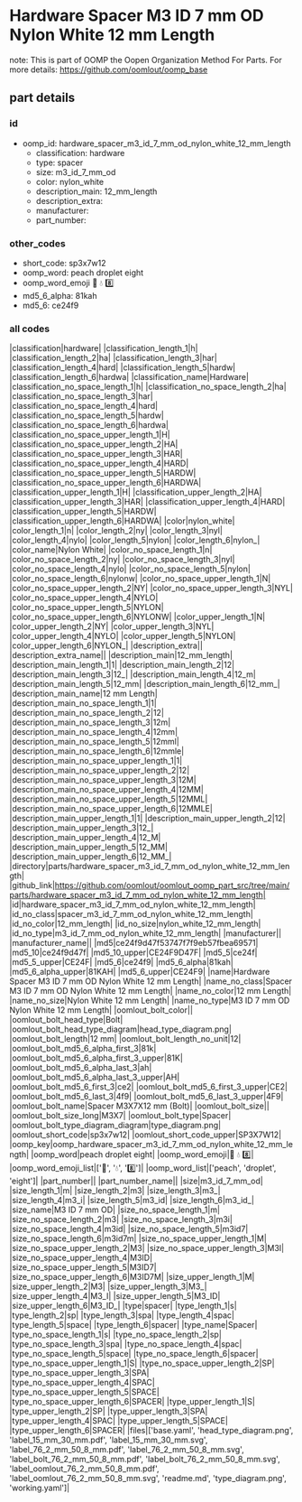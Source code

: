 # Hardware Spacer M3 ID 7 mm OD Nylon White 12 mm Length  

note: This is part of OOMP the Oopen Organization Method For Parts. For more details: https://github.com/oomlout/oomp_base

##  part details





### id
* oomp_id: hardware_spacer_m3_id_7_mm_od_nylon_white_12_mm_length
  * classification: hardware
  * type: spacer
  * size: m3_id_7_mm_od
  * color: nylon_white
  * description_main: 12_mm_length
  * description_extra: 
  * manufacturer: 
  * part_number: 

### other_codes
* short_code: sp3x7w12
* oomp_word: peach droplet eight
* oomp_word_emoji :peach: :droplet: :eight:
* md5_6_alpha: 81kah
* md5_6: ce24f9

### all codes 
|classification|hardware|
|classification_length_1|h|
|classification_length_2|ha|
|classification_length_3|har|
|classification_length_4|hard|
|classification_length_5|hardw|
|classification_length_6|hardwa|
|classification_name|Hardware|
|classification_no_space_length_1|h|
|classification_no_space_length_2|ha|
|classification_no_space_length_3|har|
|classification_no_space_length_4|hard|
|classification_no_space_length_5|hardw|
|classification_no_space_length_6|hardwa|
|classification_no_space_upper_length_1|H|
|classification_no_space_upper_length_2|HA|
|classification_no_space_upper_length_3|HAR|
|classification_no_space_upper_length_4|HARD|
|classification_no_space_upper_length_5|HARDW|
|classification_no_space_upper_length_6|HARDWA|
|classification_upper_length_1|H|
|classification_upper_length_2|HA|
|classification_upper_length_3|HAR|
|classification_upper_length_4|HARD|
|classification_upper_length_5|HARDW|
|classification_upper_length_6|HARDWA|
|color|nylon_white|
|color_length_1|n|
|color_length_2|ny|
|color_length_3|nyl|
|color_length_4|nylo|
|color_length_5|nylon|
|color_length_6|nylon_|
|color_name|Nylon White|
|color_no_space_length_1|n|
|color_no_space_length_2|ny|
|color_no_space_length_3|nyl|
|color_no_space_length_4|nylo|
|color_no_space_length_5|nylon|
|color_no_space_length_6|nylonw|
|color_no_space_upper_length_1|N|
|color_no_space_upper_length_2|NY|
|color_no_space_upper_length_3|NYL|
|color_no_space_upper_length_4|NYLO|
|color_no_space_upper_length_5|NYLON|
|color_no_space_upper_length_6|NYLONW|
|color_upper_length_1|N|
|color_upper_length_2|NY|
|color_upper_length_3|NYL|
|color_upper_length_4|NYLO|
|color_upper_length_5|NYLON|
|color_upper_length_6|NYLON_|
|description_extra||
|description_extra_name||
|description_main|12_mm_length|
|description_main_length_1|1|
|description_main_length_2|12|
|description_main_length_3|12_|
|description_main_length_4|12_m|
|description_main_length_5|12_mm|
|description_main_length_6|12_mm_|
|description_main_name|12 mm Length|
|description_main_no_space_length_1|1|
|description_main_no_space_length_2|12|
|description_main_no_space_length_3|12m|
|description_main_no_space_length_4|12mm|
|description_main_no_space_length_5|12mml|
|description_main_no_space_length_6|12mmle|
|description_main_no_space_upper_length_1|1|
|description_main_no_space_upper_length_2|12|
|description_main_no_space_upper_length_3|12M|
|description_main_no_space_upper_length_4|12MM|
|description_main_no_space_upper_length_5|12MML|
|description_main_no_space_upper_length_6|12MMLE|
|description_main_upper_length_1|1|
|description_main_upper_length_2|12|
|description_main_upper_length_3|12_|
|description_main_upper_length_4|12_M|
|description_main_upper_length_5|12_MM|
|description_main_upper_length_6|12_MM_|
|directory|parts/hardware_spacer_m3_id_7_mm_od_nylon_white_12_mm_length|
|github_link|https://github.com/oomlout/oomlout_oomp_part_src/tree/main/parts/hardware_spacer_m3_id_7_mm_od_nylon_white_12_mm_length|
|id|hardware_spacer_m3_id_7_mm_od_nylon_white_12_mm_length|
|id_no_class|spacer_m3_id_7_mm_od_nylon_white_12_mm_length|
|id_no_color|12_mm_length|
|id_no_size|nylon_white_12_mm_length|
|id_no_type|m3_id_7_mm_od_nylon_white_12_mm_length|
|manufacturer||
|manufacturer_name||
|md5|ce24f9d47f53747f7f9eb57fbea69571|
|md5_10|ce24f9d47f|
|md5_10_upper|CE24F9D47F|
|md5_5|ce24f|
|md5_5_upper|CE24F|
|md5_6|ce24f9|
|md5_6_alpha|81kah|
|md5_6_alpha_upper|81KAH|
|md5_6_upper|CE24F9|
|name|Hardware Spacer M3 ID 7 mm OD Nylon White 12 mm Length|
|name_no_class|Spacer M3 ID 7 mm OD Nylon White 12 mm Length|
|name_no_color|12 mm Length|
|name_no_size|Nylon White 12 mm Length|
|name_no_type|M3 ID 7 mm OD Nylon White 12 mm Length|
|oomlout_bolt_color||
|oomlout_bolt_head_type|Bolt|
|oomlout_bolt_head_type_diagram|head_type_diagram.png|
|oomlout_bolt_length|12 mm|
|oomlout_bolt_length_no_unit|12|
|oomlout_bolt_md5_6_alpha_first_3|81k|
|oomlout_bolt_md5_6_alpha_first_3_upper|81K|
|oomlout_bolt_md5_6_alpha_last_3|ah|
|oomlout_bolt_md5_6_alpha_last_3_upper|AH|
|oomlout_bolt_md5_6_first_3|ce2|
|oomlout_bolt_md5_6_first_3_upper|CE2|
|oomlout_bolt_md5_6_last_3|4f9|
|oomlout_bolt_md5_6_last_3_upper|4F9|
|oomlout_bolt_name|Spacer M3X7X12 mm  (Bolt)|
|oomlout_bolt_size||
|oomlout_bolt_size_long|M3X7|
|oomlout_bolt_type|Spacer|
|oomlout_bolt_type_diagram_diagram|type_diagram.png|
|oomlout_short_code|sp3x7w12|
|oomlout_short_code_upper|SP3X7W12|
|oomp_key|oomp_hardware_spacer_m3_id_7_mm_od_nylon_white_12_mm_length|
|oomp_word|peach droplet eight|
|oomp_word_emoji|:peach: :droplet: :eight:|
|oomp_word_emoji_list|[':peach:', ':droplet:', ':eight:']|
|oomp_word_list|['peach', 'droplet', 'eight']|
|part_number||
|part_number_name||
|size|m3_id_7_mm_od|
|size_length_1|m|
|size_length_2|m3|
|size_length_3|m3_|
|size_length_4|m3_i|
|size_length_5|m3_id|
|size_length_6|m3_id_|
|size_name|M3 ID 7 mm OD|
|size_no_space_length_1|m|
|size_no_space_length_2|m3|
|size_no_space_length_3|m3i|
|size_no_space_length_4|m3id|
|size_no_space_length_5|m3id7|
|size_no_space_length_6|m3id7m|
|size_no_space_upper_length_1|M|
|size_no_space_upper_length_2|M3|
|size_no_space_upper_length_3|M3I|
|size_no_space_upper_length_4|M3ID|
|size_no_space_upper_length_5|M3ID7|
|size_no_space_upper_length_6|M3ID7M|
|size_upper_length_1|M|
|size_upper_length_2|M3|
|size_upper_length_3|M3_|
|size_upper_length_4|M3_I|
|size_upper_length_5|M3_ID|
|size_upper_length_6|M3_ID_|
|type|spacer|
|type_length_1|s|
|type_length_2|sp|
|type_length_3|spa|
|type_length_4|spac|
|type_length_5|space|
|type_length_6|spacer|
|type_name|Spacer|
|type_no_space_length_1|s|
|type_no_space_length_2|sp|
|type_no_space_length_3|spa|
|type_no_space_length_4|spac|
|type_no_space_length_5|space|
|type_no_space_length_6|spacer|
|type_no_space_upper_length_1|S|
|type_no_space_upper_length_2|SP|
|type_no_space_upper_length_3|SPA|
|type_no_space_upper_length_4|SPAC|
|type_no_space_upper_length_5|SPACE|
|type_no_space_upper_length_6|SPACER|
|type_upper_length_1|S|
|type_upper_length_2|SP|
|type_upper_length_3|SPA|
|type_upper_length_4|SPAC|
|type_upper_length_5|SPACE|
|type_upper_length_6|SPACER|
|files|['base.yaml', 'head_type_diagram.png', 'label_15_mm_30_mm.pdf', 'label_15_mm_30_mm.svg', 'label_76_2_mm_50_8_mm.pdf', 'label_76_2_mm_50_8_mm.svg', 'label_bolt_76_2_mm_50_8_mm.pdf', 'label_bolt_76_2_mm_50_8_mm.svg', 'label_oomlout_76_2_mm_50_8_mm.pdf', 'label_oomlout_76_2_mm_50_8_mm.svg', 'readme.md', 'type_diagram.png', 'working.yaml']|
